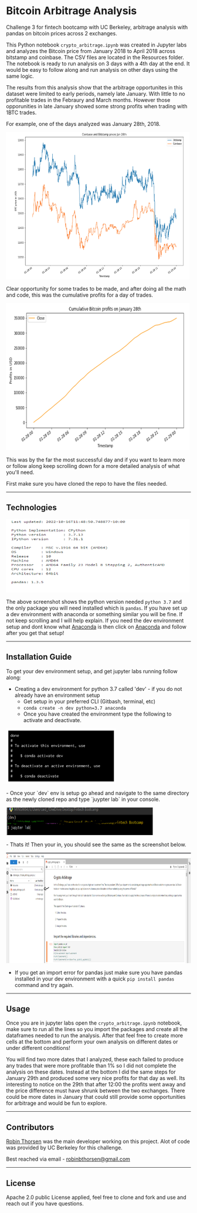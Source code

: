 # Bitcoin Arbitrage Analysis
Challenge 3 for fintech bootcamp with UC Berkeley, arbitrage analysis with pandas on bitcoin prices across 2 exchanges.

This Python notebook `crypto_arbitrage.ipynb` was created in Jupyter labs and analyzes the Bitcoin price from January 2018 to April 2018 across bitstamp and coinbase. The CSV files are located in the Resources folder. The notebook is ready to run analysis on 3 days with a 4th day at the end. It would be easy to follow along and run analysis on other days using the same logic. 

The results from this analysis show that the arbitrage opportunites in this dataset were limited to early periods, namely late January. With little to no profitable trades in the Febraury and March months. However those opporunities in late January showed some strong profits when trading with 1BTC trades.

For example, one of the days analyzed was January 28th, 2018. 
<p><img src=./Resources/Images/BTC_jan_28.png width="500" height="400"/></p>


Clear opportunity for some trades to be made, and after doing all the math and code, this was the cumulative profits for a day of trades. 
<p><img src=./Resources/Images/btc_profits_jan28.png width="500" height="400"/></p>

This was by the far the most successful day and if you want to learn more or follow along keep scrolling down for a more detailed analysis of what you'll need. 

First make sure you have cloned the repo to have the files needed.

---

## Technologies

<p><img src=./Resources/Images/versions.png width="500" height="200"/></p>

The above screenshot shows the python version needed `python 3.7` and the only package you will need installed which is `pandas`. If you have set up a dev environment with anaconda or something similar you will be fine. If not keep scrolling and I will help explain. 
If you need the dev environment setup and dont know what [Anaconda]( https://docs.anaconda.com/anaconda/install/) is then click on [Anaconda]( https://docs.anaconda.com/anaconda/install/) and follow after you get that setup!

---

## Installation Guide

To get your dev environment setup, and get jupyter labs running follow along:

- Creating a dev environment for python 3.7 called 'dev' - if you do not already have an environment setup 
    - Get setup in your preferred CLI (Gitbash, terminal, etc)
    - `conda create -n dev python=3.7 anaconda`
    - Once you have created the environment type the following to activate and deactivate.
<p><img src=./Resources/Images/anaconda_dev_env.png width="300" height="150"/></p>
- Once your `dev` env is setup go ahead and navigate to the same directory as the newly cloned repo and type `juypter lab` in your console.
<p><img src=./Resources/Images/jupyterlab.png width="400" height="75"/></p>
- Thats it! Then your in, you should see the same as the screenshot below.
<p><img src=./Resources/Images/crypto_arbitrage.png width="700" height="300"/></p>

- If you get an import error for pandas just make sure you have pandas installed in your dev environment with a quick `pip install pandas` command and try again.

---
## Usage

Once you are in jupyter labs open the `crypto_arbitrage.ipynb` notebook, make sure to run all the lines so you import the packages and create all the dataframes needed to run the analysis. After that feel free to create more cells at the bottom and perform your own analysis on different dates or under different conditions!

You will find two more dates that I analyzed, these each failed to produce any trades that were more profitable than 1% so I did not complete the analysis on these dates. Instead at the bottom I did the same steps for January 29th and produced some very nice profits for that day as well. Its interesting to notice on the 29th that after 12:00 the profits went away and the price difference must have shrunk between the two exchanges. There could be more dates in January that could still provide some opportunities for arbitrage and would be fun to explore. 

---

## Contributors

[Robin Thorsen](https://www.linkedin.com/in/robin-thorsen-079819120/) was the main developer working on this project. Alot of code was provided by UC Berkeley for this challenge. 

Best reached via email - robinbthorsen@gmail.com

---

## License

Apache 2.0 public License applied, feel free to clone and fork and use and reach out if you have questions. 
